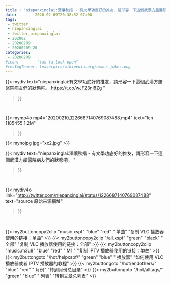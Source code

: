 ```yaml
---
title : "niepanxinglai:澤讓秋措 - 有文學功底好的推友，請形容一下這個武漢方艙醫院病友們的狀態吧。 "
date:        2020-02-09T20:38:52-07:00
tags:
 - twitter
 - niepanxinglai
 - twitter_niepanxinglai
 - 202002
 - 20200209
 - 20200209_20
categories:
 - 20200209
#icon:        "fas fa-lock-open"
#resImgTeaser: teaserpics/wikipedia.org/emacs-jokes.png
---
```


{{< mydiv text="niepanxinglai:有文學功底好的推友，請形容一下這個武漢方艙醫院病友們的狀態吧。 https://t.co/wJF23nl8Zg "
>}}
<br>


{{< mymp4o mp4="20200210_1226687140769087488.mp4"
text="len 1185455    1.2M"
>}}

{{< mynojpg jpg="xx2.jpg" >}}


{{< mydiv text="niepanxinglai:澤讓秋措 - 有文學功底好的推友，請形容一下這個武漢方艙醫院病友們的狀態吧。 "
>}}
<br>

{{< mydiv4o link="http://twitter.com/niepanxinglai/status/1226687140769087488"
text="source 原始來源網址"
>}}


<br>



{{< my2buttoncopy2clip "music.xspf"        "blue"   "red"    " 单曲"  "复制 VLC 播放器使用的链接：单曲" >}} {{< my2buttoncopy2clip "/all.xspf"         "green"  "black"  " 全部"  "复制 VLC 播放器使用的链接：全部" >}} {{< my2buttoncopy2clip "music.m3u8"        "blue"   "red"    " M1 "    "复制 IPTV 播放器使用的链接：单曲" >}} {{< my2buttongoto      "/hot/helpxspf/"    "green"  "blue"   " 播放器" "如何使用 VLC 播放器或者 IPTV 播放器的教程" >}} {{< my2buttongoto      "/hot/endothers/"   "blue"   "red"    " 月份"   "转到月份总目录" >}} {{< my2buttongoto      "/hot/alltags/"     "green"  "blue"   " 列表"   "转到文章总列表" >}} 

